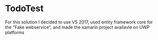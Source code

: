 # TodoTest
For this solution I decided to use VS 2017, used entity framework core for the "Fake webservice", and made the xamarin project availavle on UWP platforms

